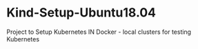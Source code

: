 # Kind-Setup-Ubuntu18.04
Project to Setup Kubernetes IN Docker - local clusters for testing Kubernetes 
